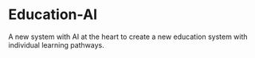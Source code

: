 # Education-AI
A new system with AI at the heart to create a new education system with individual learning pathways.
